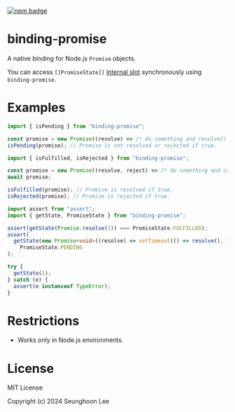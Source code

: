 <a href="https://www.npmjs.com/package/binding-promise"><img src="https://img.shields.io/npm/v/binding-promise.svg?maxAge=3600" alt="npm badge" /></a>

# binding-promise

A native binding for Node.js `Promise` objects.

You can access `[[PromiseState]]` [internal slot](https://tc39.es/ecma262/multipage/control-abstraction-objects.html#sec-properties-of-promise-instances) synchronously using `binding-promise`.

# Examples

```ts
import { isPending } from "binding-promise";

const promise = new Promise((resolve) => /* do something and resolve() */);
isPending(promise); // Promise is not resolved or rejected if true.
```

```ts
import { isFulfilled, isRejected } from "binding-promise";

const promise = new Promise((resolve, reject) => /* do something and call resolve or reject */);
await promise;

isFulfilled(promise); // Promise is resolved if true.
isRejected(promise); // Promise is rejected if true.
```

```ts
import assert from "assert";
import { getState, PromiseState } from "binding-promise";

assert(getState(Promise.resolve(1)) === PromiseState.FULFILLED);
assert(
  getState(new Promise<void>((resolve) => setTimeout(() => resolve(), 1))) ===
    PromiseState.PENDING
);

try {
  getState(1);
} catch (e) {
  assert(e instanceof TypeError);
}
```

# Restrictions

- Works only in Node.js environments.

# License

MIT License

Copyright (c) 2024 Seunghoon Lee
